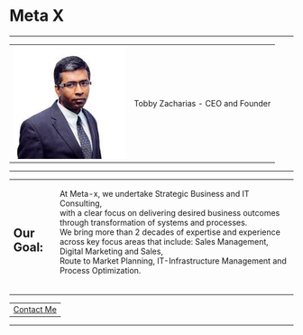 
<html lang="en" dir="ltr">
  <head>
    <meta charset="utf-8">
    
      
  </head>
  <body>
    <h1>Meta X</h1>
    <hr>
    <table cellspacing="20">
      <tr>
        <td><img src="download.jpg" alt=""></td>
        <td><p>Tobby Zacharias - CEO and Founder</p></td>
      </tr>
    </table>
    <hr>
    <table cellspacing="50" noshade>
      <tr>
        <td><h2>Our Goal:<br></h2></td>
        <td><p>At Meta-x, we undertake Strategic Business and IT Consulting, <br>
           with a clear focus on delivering desired business outcomes through transformation of systems and processes. <br>
           We bring more than 2 decades of expertise and experience across key focus areas that include: Sales Management, Digital Marketing and Sales, <br>
           Route to Market Planning, IT-Infrastructure Management and Process Optimization. </p><br></td>
      </tr>
    </table>
    
   <table>
      <tr>
        <td> <a href="My Contact Details.html">Contact Me</a> </td>
      </tr>
    </table>
    <hr>
  </body>
</html>


